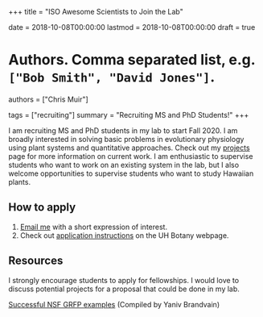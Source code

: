 +++
title = "ISO Awesome Scientists to Join the Lab"

date = 2018-10-08T00:00:00
lastmod = 2018-10-08T00:00:00
draft = true

# Authors. Comma separated list, e.g. `["Bob Smith", "David Jones"]`.
authors = ["Chris Muir"]

tags = ["recruiting"]
summary = "Recruiting MS and PhD Students!"
+++

I am recruiting MS and PhD students in my lab to start Fall 2020. I am broadly interested in solving basic problems in evolutionary physiology using plant systems and quantitative approaches. Check out my [projects](LINK) page for more information on current work. I am enthusiastic to supervise students who want to work on an existing system in the lab, but I also welcome opportunities to supervise students who want to study Hawaiian plants. 

## How to apply

1. [Email me](mailto:cdmuir@hawaii.edu) with a short expression of interest.
2. Check out [application instructions](LINK) on the UH Botany webpage.

## Resources

I strongly encourage students to apply for fellowships. I would love to discuss potential projects for a proposal that could be done in my lab.

[Successful NSF GRFP examples](https://github.com/ybrandvain/GRFP) (Compiled by Yaniv Brandvain)